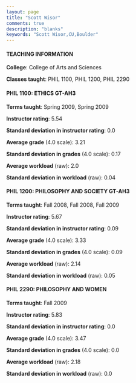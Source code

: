 ```yaml
---
layout: page
title: "Scott Wisor" 
comments: true
description: "blanks"
keywords: "Scott Wisor,CU,Boulder"
---
```

<head>
<script src="https://ajax.googleapis.com/ajax/libs/jquery/2.1.3/jquery.min.js"></script>
<script src="https://dl.dropboxusercontent.com/s/pc42nxpaw1ea4o9/highcharts.js?dl=0"></script>
<!-- <script src="../assets/js/highcharts.js"></script> -->
<style type="text/css">@font-face {
	font-family: "Bebas Neue";
	src: url(https://www.filehosting.org/file/details/544349/BebasNeue Regular.otf) format("opentype");
	}
	h1.Bebas { 
		font-family: "Bebas Neue", Verdana, Tahoma;
	}
</style>
</head>
	   
#### TEACHING INFORMATION

**College**: College of Arts and Sciences

**Classes taught**: PHIL 1100, PHIL 1200, PHIL 2290

#### PHIL 1100: ETHICS GT-AH3

**Terms taught**: Spring 2009, Spring 2009

**Instructor rating**: 5.54

**Standard deviation in instructor rating**: 0.0

**Average grade** (4.0 scale): 3.21

**Standard deviation in grades** (4.0 scale): 0.17

**Average workload** (raw): 2.0

**Standard deviation in workload** (raw): 0.04

#### PHIL 1200: PHILOSOPHY AND SOCIETY GT-AH3

**Terms taught**: Fall 2008, Fall 2008, Fall 2009

**Instructor rating**: 5.67

**Standard deviation in instructor rating**: 0.09

**Average grade** (4.0 scale): 3.33

**Standard deviation in grades** (4.0 scale): 0.09

**Average workload** (raw): 2.14

**Standard deviation in workload** (raw): 0.05

#### PHIL 2290: PHILOSOPHY AND WOMEN

**Terms taught**: Fall 2009

**Instructor rating**: 5.83

**Standard deviation in instructor rating**: 0.0

**Average grade** (4.0 scale): 3.47

**Standard deviation in grades** (4.0 scale): 0.0

**Average workload** (raw): 2.18

**Standard deviation in workload** (raw): 0.0

